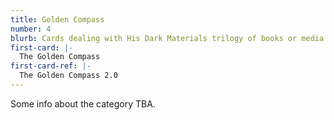 ```yaml
---
title: Golden Compass
number: 4
blurb: Cards dealing with His Dark Materials trilogy of books or media. The first book was made into the "Golden Compass" movie in the US. These cards are anti-God.
first-card: |-
  The Golden Compass
first-card-ref: |-
  The Golden Compass 2.0
---
```

Some info about the category TBA.
